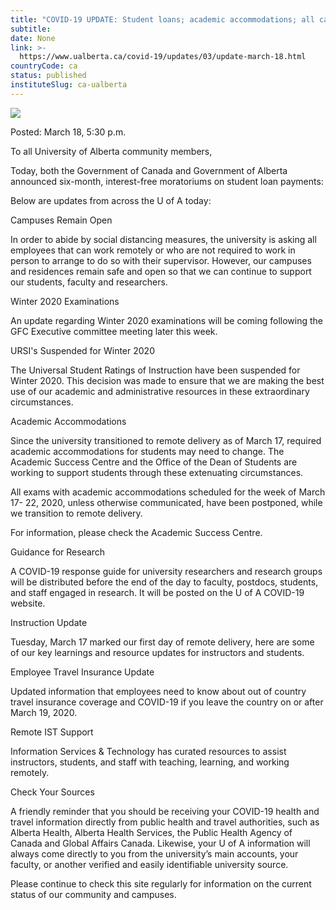 ```yaml
---
title: "COVID-19 UPDATE: Student loans; academic accommodations; all campuses and residences remain open"
subtitle: 
date: None
link: >-
  https://www.ualberta.ca/covid-19/updates/03/update-march-18.html
countryCode: ca
status: published
instituteSlug: ca-ualberta
---
```

![](https://www.ualberta.ca/covid-19/)

Posted: March 18, 5:30 p.m.

To all University of Alberta community members,

Today, both the Government of Canada and Government of Alberta announced six-month, interest-free moratoriums on student loan payments:

Below are updates from across the U of A today:



Campuses Remain Open

In order to abide by social distancing measures, the university is asking all employees that can work remotely or who are not required to work in person to arrange to do so with their supervisor. However, our campuses and residences remain safe and open so that we can continue to support our students, faculty and researchers.

Winter 2020 Examinations

An update regarding Winter 2020 examinations will be coming following the GFC Executive committee meeting later this week.

URSI's Suspended for Winter 2020

The Universal Student Ratings of Instruction have been suspended for Winter 2020. This decision was made to ensure that we are making the best use of our academic and administrative resources in these extraordinary circumstances.

Academic Accommodations

Since the university transitioned to remote delivery as of March 17, required academic accommodations for students may need to change. The Academic Success Centre and the Office of the Dean of Students are working to support students through these extenuating circumstances.

All exams with academic accommodations scheduled for the week of March 17- 22, 2020, unless otherwise communicated, have been postponed, while we transition to remote delivery.

For information, please check the Academic Success Centre.

Guidance for Research

A COVID-19 response guide for university researchers and research groups will be distributed before the end of the day to faculty, postdocs, students, and staff engaged in research. It will be posted on the U of A COVID-19 website.

Instruction Update

Tuesday, March 17 marked our first day of remote delivery, here are some of our key learnings and resource updates for instructors and students.

Employee Travel Insurance Update

Updated information that employees need to know about out of country travel insurance coverage and COVID-19 if you leave the country on or after March 19, 2020.

Remote IST Support

Information Services & Technology has curated resources to assist instructors, students, and staff with teaching, learning, and working remotely.

Check Your Sources

A friendly reminder that you should be receiving your COVID-19 health and travel information directly from public health and travel authorities, such as Alberta Health, Alberta Health Services, the Public Health Agency of Canada and Global Affairs Canada. Likewise, your U of A information will always come directly to you from the university’s main accounts, your faculty, or another verified and easily identifiable university source.

Please continue to check this site regularly for information on the current status of our community and campuses.